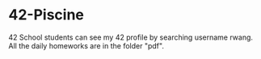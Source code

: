 # 42-Piscine
42 School students can see my 42 profile by searching username rwang.
All the daily homeworks are in the folder "pdf".
